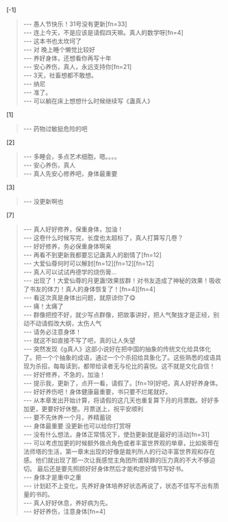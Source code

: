 
[-1] 
>--- 愚人节快乐！31号没有更新[fn=33]<br>
>--- 连上今天，不是应该是请假四天嘛。真人的数学呀[fn=4]<br>
>--- 这本书也太坎坷了<br>
>--- 对   晚上睡个懒觉比较好<br>
>--- 养好身体，还想看你再写十年<br>
>--- 安心养伤，真人，永远支持你[fn=21]<br>
>--- 3天，社畜想都不敢想。<br>
>--- 纳尼<br>
>--- 准了。<br>
>--- 可以躺在床上想想什么时候继续写《蛊真人》<br>

[1] 
>--- 药物过敏挺危险的吧<br>

[2] 
>--- 多睡会，多点艺术细胞，嗯。。。。<br>
>--- 安心养伤，真人<br>
>--- 真人先安心修养吧，身体最重要<br>

[3] 
>--- 没更新啊也<br>

[7] 
>--- 真人好好修养，保重身体，加油！<br>
>--- 这卷什么时候写完，长度也太超标了，真人打算写几卷？<br>
>--- 好好修养，务必保重身体啊亲<br>
>--- 再看不到更新我都要忘记蛊真人的剧情了[fn=12]<br>
>--- 大爱仙尊何时可以解封[fn=12][fn=12][fn=12]<br>
>--- 真人可以试试冉德学的烧伤膏...<br>
>--- 出现了！大爱仙尊的月更蛊!效果拔群！对书友造成了神秘的效果！吸收了书友的体力！真人的身体恢复了！[fn=4][fn=4]<br>
>--- 看这次真是身体出问题，就原谅你了😋<br>
>--- 痛！太痛了<br>
>--- 群像把控不好，就少写点群像，把故事讲好，把人气聚拢才是正经，别动不动请假改大纲，太伤人气<br>
>--- 请务必注意身体！<br>
>--- 就这不如直接不写了吧，真的让人失望<br>
>--- 突然发现《g真人》这部小说好在把中国的抽象的传统文化给具体化了。把一个个抽象的成语，通过一个个杀招给具象化了。这些熟悉的成语具现为杀招，每每读到，都带给读者无与伦比的喜悦。这不就是文化自信！<br>
>--- 好好修养，不急的，加油！<br>
>--- 提示我，更新了，点开一看，请假了。[fn=19]好吧，真人好好养身体。<br>
>--- 好好养伤吧！身体健康最重要，书只要不烂尾就好。<br>
>--- 从本章发出开始计算，将请假的这几天也重复算下月的月票数。好好多加更，更要好好休整。月票送上，祝平安顺利<br>
>--- 要不先休养一个月，养精蓄锐<br>
>--- 身体最重要 没更新也可以给你打赏呀<br>
>--- 没有什么想法，身体正常情况下，使劲更新就是最好的活动[fn=31]<br>
>--- 可以考虑加更的时候额外做点角色或者丰富世界观的单章，比如紫蒂在法师塔的生活，第一章末出现的好像是裁判所人的行动丰富世界观和存在感。他们就出现了那一次让我感觉主角团所谓赎罪的压力真的不大不够迫切。 最后还是要先照顾好好身体然后才能构思好情节写好书。<br>
>--- 身体才是重中之重<br>
>--- 计划赶不上变化，先养好身体培养好状态再说了，状态不佳写不出有质量的书的。<br>
>--- 真人好好休息，养好病为先。<br>
>--- 好好养伤，注意身体[fn=4]<br>
